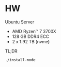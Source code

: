 # HW

Ubuntu Server

<!-- TOC -->
- AMD Ryzen™ 7 3700X
- 128 GB DDR4 ECC
- 2 x 1.92 TB (nvme)
<!-- TOC -->

TL;DR

```bash
./install-node
```
